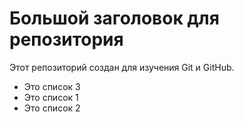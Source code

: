 # Большой заголовок для репозитория
Этот репозиторий создан для изучения Git и GitHub.
- Это список 3
- Это список 1
- Это список 2